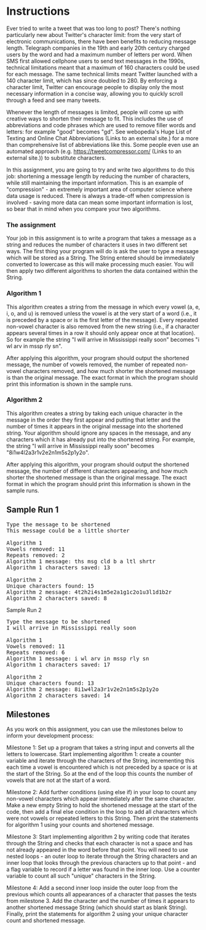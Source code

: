 # Instructions

Ever tried to write a tweet that was too long to post? There's nothing particularly new about Twitter's character limit: from the very start of electronic communications, there have been benefits to reducing message length. Telegraph companies in the 19th and early 20th century charged users by the word and had a maximum number of letters per word. When SMS first allowed cellphone users to send text messages in the 1990s, technical limitations meant that a maximum of 160 characters could be used for each message. The same technical limits meant Twitter launched with a 140 character limit, which has since doubled to 280. By enforcing a character limit, Twitter can encourage people to display only the most necessary information in a concise way, allowing you to quickly scroll through a feed and see many tweets.

Whenever the length of messages is limited, people will come up with creative ways to shorten their message to fit. This includes the use of abbreviations and code phrases which are used to remove filler words and letters: for example "good" becomes "gd". See webopedia's Huge List of Texting and Online Chat Abbreviations (Links to an external site.) for a more than comprehensive list of abbreviations like this. Some people even use an automated approach (e.g. https://tweetcompressor.com/ (Links to an external site.)) to substitute characters.

In this assignment, you are going to try and write two algorithms to do this job: shortening a message length by reducing the number of characters, while still maintaining the important information. This is an example of "compression" - an extremely important area of computer science where data usage is reduced. There is always a trade-off when compression is involved - saving more data can mean some important information is lost, so bear that in mind when you compare your two algorithms.


### The assignment

Your job in this assignment is to write a program that takes a message as a string and reduces the number of characters it uses in two different set ways. The first thing your program will do is ask the user to type a message which will be stored as a String. The String entered should be immediately converted to lowercase as this will make processing much easier. You will then apply two different algorithms to shorten the data contained within the String.

### Algorithm 1

This algorithm creates a string from the message in which every vowel (a, e, i, o, and u) is removed unless the vowel is at the very start of a word (i.e., it is preceded by a space or is the first letter of the message). Every repeated non-vowel character is also removed from the new string (i.e., if a character appears several times in a row it should only appear once at that location). So for example the string "I will arrive in Mississippi really soon" becomes "i wl arv in mssp rly sn".

After applying this algorithm, your program should output the shortened message, the number of vowels removed, the number of repeated non-vowel characters removed, and how much shorter the shortened message is than the original message. The exact format in which the program should print this information is shown in the sample runs.

### Algorithm 2

This algorithm creates a string by taking each unique character in the message in the order they first appear and putting that letter and the number of times it appears in the original message into the shortened string. Your algorithm should ignore any spaces in the message, and any characters which it has already put into the shortened string. For example, the string "I will arrive in Mississippi really soon" becomes "8i1w4l2a3r1v2e2n1m5s2p1y2o".

After applying this algorithm, your program should output the shortened message, the number of different characters appearing, and how much shorter the shortened message is than the original message. The exact format in which the program should print this information is shown in the sample runs.

## Sample Run 1
<pre>
Type the message to be shortened
This message could be a little shorter

Algorithm 1
Vowels removed: 11
Repeats removed: 2
Algorithm 1 message: ths msg cld b a ltl shrtr
Algorithm 1 characters saved: 13

Algorithm 2
Unique characters found: 15
Algorithm 2 message: 4t2h2i4s1m5e2a1g1c2o1u3l1d1b2r
Algorithm 2 characters saved: 8
</pre>
Sample Run 2
<pre>
Type the message to be shortened
I will arrive in Mississippi really soon

Algorithm 1
Vowels removed: 11
Repeats removed: 6
Algorithm 1 message: i wl arv in mssp rly sn
Algorithm 1 characters saved: 17

Algorithm 2
Unique characters found: 13
Algorithm 2 message: 8i1w4l2a3r1v2e2n1m5s2p1y2o
Algorithm 2 characters saved: 14
</pre>

## Milestones
As you work on this assignment, you can use the milestones below to inform your development process:

Milestone 1: Set up a program that takes a string input and converts all the letters to lowercase. Start implementing algorithm 1: create a counter variable and iterate through the characters of the String, incrementing this each time a vowel is encountered which is not preceded by a space or is at the start of the String. So at the end of the loop this counts the number of vowels that are not at the start of a word.

Milestone 2: Add further conditions (using else if) in your loop to count any non-vowel characters which appear immediately after the same character. Make a new empty String to hold the shortened message at the start of the code, then add a final else condition in the loop to add all characters which were not vowels or repeated letters to this String.  Then print the statements for algorithm 1 using your counts and shortened message.

Milestone 3: Start implementing algorithm 2 by writing code that iterates through the String and checks that each character is not a space and has not already appeared in the word before that point. You will need to use nested loops - an outer loop to iterate through the String characters and an inner loop that looks through the previous characters up to that point - and a flag variable to record if a letter was found in the inner loop. Use a counter variable to count all such "unique" characters in the String.

Milestone 4: Add a second inner loop inside the outer loop from the previous which counts all appearances of a character that passes the tests from milestone 3. Add the character and the number of times it appears to another shortened message String (which should start as blank String). Finally, print the statements for algorithm 2 using your unique character count and shortened message.